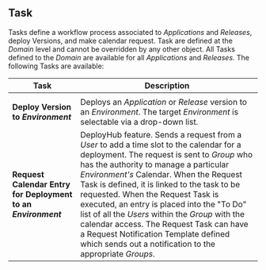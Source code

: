 ## Task

Tasks define a workflow process associated to _Applications_ and _Releases_, deploy Versions, and make calendar request. Task are defined at the _Domain_ level and cannot be overridden by any other object. All Tasks defined to the _Domain_ are available for all _Applications_ and _Releases_. The following Tasks are available:

| Task                                                    | Description                                                                                                                                                                                                                                                                                                                                                                                                                                                                                                           |
|---------------------------------------------------------|-----------------------------------------------------------------------------------------------------------------------------------------------------------------------------------------------------------------------------------------------------------------------------------------------------------------------------------------------------------------------------------------------------------------------------------------------------------------------------------------------------------------------|
           |
| **Deploy Version to _Environment_**                     | Deploys an _Application_ or _Release_ version to an _Environment_. The target _Environment_ is selectable via a drop-down list.                                                                                                                                                                                                                                                                                                                                                                                       |
| **Request Calendar Entry for Deployment to an _Environment_** | DeployHub feature. Sends a request from a _User_ to add a time slot to the calendar for a deployment. The request is sent to _Group_ who has the authority to manage a particular _Environment's_ Calendar. When the Request Task is defined, it is linked to the task to be requested. When the Request Task is executed, an entry is placed into the "To Do" list of all the _Users_ within the _Group_ with the calendar access. The Request Task can have a Request Notification Template defined which sends out a notification to the appropriate _Groups_.
